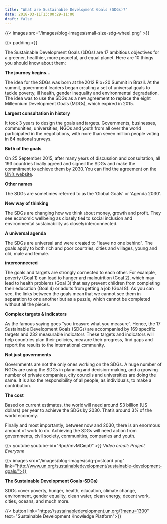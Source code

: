 ```yaml
---
title: "What are Sustainable Development Goals (SDGs)?"
date: 2018-03-11T13:00:29+11:00
draft: false
---
```

{{< images src="/images/blog-images/small-size-sdg-wheel.png" >}}

{{< padding >}}

The Sustainable Development Goals (SDGs) are 17 ambitious objectives for a greener, healthier, more peaceful, and equal planet. Here are 10 things you should know about them:

  

**The journey begins...**

The idea for the SDGs was born at the 2012 Rio+20 Summit in Brazil. At the summit, government leaders began creating a set of universal goals to tackle poverty, ill health, gender inequality and environmental degradation. The idea was to use the SDGs as a new agreement to replace the eight Millennium Development Goals (MDGs), which expired in 2015.

  

**Largest consultation in history**

It took 3 years to design the goals and targets. Governments, businesses, communities, universities, NGOs and youth from all over the world participated in the negotiations, with more than seven million people voting in 84 national surveys.

  

**Birth of the goals**


On  25 September 2015, after many years of discussion and consultation, all 193 countries finally agreed and signed the SDGs and make the commitment to achieve them by 2030. You can find the agreement on the [UN’s website](https://sustainabledevelopment.un.org/post2015/transformingourworld).

  

**Other names**

The SDGs are sometimes referred to as the ‘Global Goals’ or ‘Agenda 2030’.

  

**New way of thinking**

The SDGs are changing how we think about money, growth and profit. They see economic wellbeing as closely tied to social inclusion and environmental sustainability as closely interconnected.

  

**A universal agenda**

The SDGs are universal and were created to "leave no one behind". The goals apply to both rich and poor countries, cities and villages, young and old, male and female.

  

**Interconnected**

The goals and targets are strongly connected to each other. For example, poverty (Goal 1) can lead to hunger and malnutrition (Goal 2), which may lead to health problems (Goal 3) that may prevent children from completing their education (Goal 4) or adults from getting a job (Goal 8). As you can see, the links between the goals mean that we cannot see them in separation to one another but as a puzzle, which cannot be completed without all the pieces.

  

**Complex targets & indicators**

As the famous saying goes “you treasure what you measure”. Hence, the 17 Sustainable Development Goals (SDGs) are accompanied by 169 specific targets and 232 measurable indicators. These targets and indicators will help countries plan their policies, measure their progress, find gaps and report the results to the international community.

  

**Not just governments**

Governments are not the only ones working on the SDGs. A huge number of NGOs are using the SDGs in planning and decision-making, and a growing number of private companies, city councils and universities are doing the same. It is also the responsibility of all people, as individuals, to make a contribution. 


  

**The cost**

Based on current estimates, the world will need around $3 billion (US dollars) per year to achieve the SDGs by 2030. That’s around 3% of the world economy.

  

Finally and most importantly, between now and 2030, there is an enormous amount of work to do. Achieving the SDGs will need action from governments, civil society, communities, companies and youth.

  
{{< youtube youtube-id="RpqVmvMCmp0" >}}
*Video credit: Project Everyone*


{{< images src="/images/blog-images/sdg-postcard.png" link="http://www.un.org/sustainabledevelopment/sustainable-development-goals/">}}


**The Sustainable Development Goals (SDGs)**

SDGs cover poverty, hunger, health, education, climate change, environment, gender equality, clean water, clean energy, decent work, cities, oceans, and much more.

{{< button link="https://sustainabledevelopment.un.org/?menu=1300" text="Sustainable Development Knowledge Platform">}}